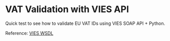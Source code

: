 # VAT Validation with VIES API

Quick test to see how to validate EU VAT IDs using VIES SOAP API + Python.

Reference: [VIES WSDL](https://ec.europa.eu/taxation_customs/vies/checkVatService.wsdl)